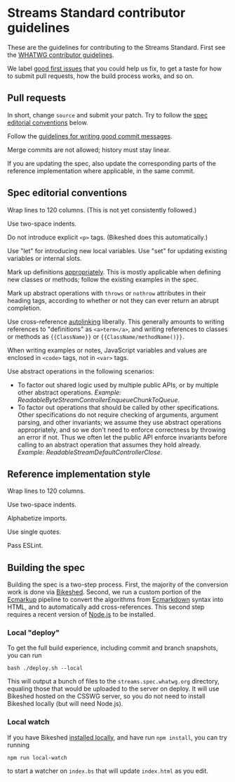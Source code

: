 # Streams Standard contributor guidelines

These are the guidelines for contributing to the Streams Standard. First see the [WHATWG contributor guidelines](https://github.com/whatwg/meta/blob/master/CONTRIBUTING.md).

We label [good first issues](https://github.com/whatwg/streams/labels/good%20first%20issue) that you could help us fix, to get a taste for how to submit pull requests, how the build process works, and so on.

## Pull requests

In short, change `source` and submit your patch. Try to follow the [spec editorial conventions](#spec-editorial-conventions) below.

Follow the [guidelines for writing good commit messages](https://github.com/whatwg/meta/blob/master/COMMITTING.md).

Merge commits are not allowed; history must stay linear.

If you are updating the spec, also update the corresponding parts of the reference implementation where applicable, in the same commit.

## Spec editorial conventions

Wrap lines to 120 columns. (This is not yet consistently followed.)

Use two-space indents.

Do not introduce explicit `<p>` tags. (Bikeshed does this automatically.)

Use "let" for introducing new local variables. Use "set" for updating existing variables or internal slots.

Mark up definitions [appropriately](https://tabatkins.github.io/bikeshed/#definitions). This is mostly applicable when defining new classes or methods; follow the existing examples in the spec.

Mark up abstract operations with `throws` or `nothrow` attributes in their heading tags, according to whether or not they can ever return an abrupt completion.

Use cross-reference [autolinking](https://tabatkins.github.io/bikeshed/#autolinking) liberally. This generally amounts to writing references to "definitions" as `<a>term</a>`, and writing references to classes or methods as `{{ClassName}}` or `{{ClassName/methodName()}}`.

When writing examples or notes, JavaScript variables and values are enclosed in `<code>` tags, not in `<var>` tags.

Use abstract operations in the following scenarios:

- To factor out shared logic used by multiple public APIs, or by multiple other abstract operations. _Example: ReadableByteStreamControllerEnqueueChunkToQueue_.
- To factor out operations that should be called by other specifications. Other specifications do not require checking of arguments, argument parsing, and other invariants; we assume they use abstract operations appropriately, and so we don't need to enforce correctness by throwing an error if not. Thus we often let the public API enforce invariants before calling to an abstract operation that assumes they hold already. _Example: ReadableStreamDefaultControllerClose_.

## Reference implementation style

Wrap lines to 120 columns.

Use two-space indents.

Alphabetize imports.

Use single quotes.

Pass ESLint.

## Building the spec

Building the spec is a two-step process. First, the majority of the conversion work is done via [Bikeshed](https://github.com/tabatkins/bikeshed). Second, we run a custom portion of the [Ecmarkup](https://github.com/bterlson/ecmarkup) pipeline to convert the algorithms from [Ecmarkdown](https://github.com/domenic/ecmarkdown) syntax into HTML, and to automatically add cross-references. This second step requires a recent version of [Node.js](https://nodejs.org/en/) to be installed.

### Local "deploy"

To get the full build experience, including commit and branch snapshots, you can run

```
bash ./deploy.sh --local
```

This will output a bunch of files to the `streams.spec.whatwg.org` directory, equaling those that would be uploaded to the server on deploy. It will use Bikeshed hosted on the CSSWG server, so you do not need to install Bikeshed locally (but will need Node.js).

### Local watch

If you have Bikeshed [installed locally](https://github.com/tabatkins/bikeshed/blob/master/docs/install.md), and have run `npm install`, you can try running

```
npm run local-watch
```

to start a watcher on `index.bs` that will update `index.html` as you edit.
